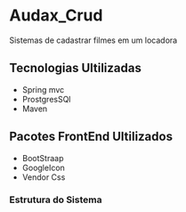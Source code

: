 # Audax_Crud

Sistemas de cadastrar filmes em um locadora


## Tecnologias Ultilizadas
* Spring mvc
* ProstgresSQl
* Maven

## Pacotes FrontEnd Ultilizados
* BootStraap
* GoogleIcon
* Vendor Css

### Estrutura do Sistema
